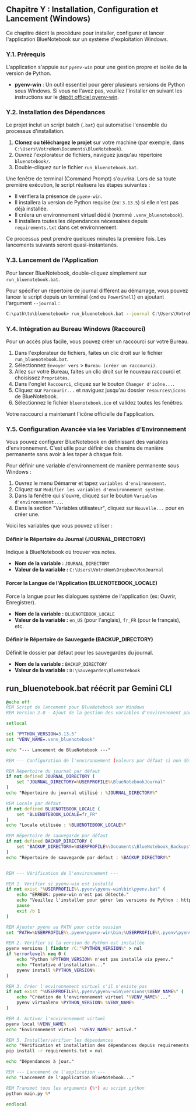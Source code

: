 ## **Chapitre Y : Installation, Configuration et Lancement (Windows)**

Ce chapitre décrit la procédure pour installer, configurer et lancer l'application BlueNotebook sur un système d'exploitation Windows.

### **Y.1. Prérequis**

L'application s'appuie sur `pyenv-win` pour une gestion propre et isolée de la version de Python.

*   **pyenv-win** : Un outil essentiel pour gérer plusieurs versions de Python sous Windows. Si vous ne l'avez pas, veuillez l'installer en suivant les instructions sur le [dépôt officiel pyenv-win](https://github.com/pyenv-win/pyenv-win#installation).

### **Y.2. Installation des Dépendances**

Le projet inclut un script batch (`.bat`) qui automatise l'ensemble du processus d'installation.

1.  **Clonez ou téléchargez le projet** sur votre machine (par exemple, dans `C:\Users\VotreNom\Documents\BlueNotebook`).
2.  Ouvrez l'explorateur de fichiers, naviguez jusqu'au répertoire `bluenotebook/`.
3.  Double-cliquez sur le fichier `run_bluenotebook.bat`.

Une fenêtre de terminal (Command Prompt) s'ouvrira. Lors de sa toute première exécution, le script réalisera les étapes suivantes :
*   Il vérifiera la présence de `pyenv-win`.
*   Il installera la version de Python requise (ex: `3.13.5`) si elle n'est pas déjà installée.
*   Il créera un environnement virtuel dédié (nommé `.venv_bluenotebook`).
*   Il installera toutes les dépendances nécessaires depuis `requirements.txt` dans cet environnement.

Ce processus peut prendre quelques minutes la première fois. Les lancements suivants seront quasi-instantanés.

### **Y.3. Lancement de l'Application**

Pour lancer BlueNotebook, double-cliquez simplement sur `run_bluenotebook.bat`.

Pour spécifier un répertoire de journal différent au démarrage, vous pouvez lancer le script depuis un terminal (`cmd` ou `PowerShell`) en ajoutant l'argument `--journal` :
```cmd
C:\path\to\bluenotebook> run_bluenotebook.bat --journal C:\Users\VotreNom\Documents\MonJournalDeVoyage
```

### **Y.4. Intégration au Bureau Windows (Raccourci)**

Pour un accès plus facile, vous pouvez créer un raccourci sur votre Bureau.

1.  Dans l'explorateur de fichiers, faites un clic droit sur le fichier `run_bluenotebook.bat`.
2.  Sélectionnez `Envoyer vers` > `Bureau (créer un raccourci)`.
3.  Allez sur votre Bureau, faites un clic droit sur le nouveau raccourci et choisissez `Propriétés`.
4.  Dans l'onglet `Raccourci`, cliquez sur le bouton `Changer d'icône...`.
5.  Cliquez sur `Parcourir...` et naviguez jusqu'au dossier `resources\icons` de BlueNotebook.
6.  Sélectionnez le fichier `bluenotebook.ico` et validez toutes les fenêtres.

Votre raccourci a maintenant l'icône officielle de l'application.

### **Y.5. Configuration Avancée via les Variables d'Environnement**

Vous pouvez configurer BlueNotebook en définissant des variables d'environnement. C'est utile pour définir des chemins de manière permanente sans avoir à les taper à chaque fois.

Pour définir une variable d'environnement de manière permanente sous Windows :
1.  Ouvrez le menu Démarrer et tapez `variables d'environnement`.
2.  Cliquez sur `Modifier les variables d'environnement système`.
3.  Dans la fenêtre qui s'ouvre, cliquez sur le bouton `Variables d'environnement...`.
4.  Dans la section "Variables utilisateur", cliquez sur `Nouvelle...` pour en créer une.

Voici les variables que vous pouvez utiliser :

#### **Définir le Répertoire du Journal (JOURNAL_DIRECTORY)**
Indique à BlueNotebook où trouver vos notes.
*   **Nom de la variable :** `JOURNAL_DIRECTORY`
*   **Valeur de la variable :** `C:\Users\VotreNom\Dropbox\MonJournal`

#### **Forcer la Langue de l'Application (BLUENOTEBOOK_LOCALE)**
Force la langue pour les dialogues système de l'application (ex: Ouvrir, Enregistrer).
*   **Nom de la variable :** `BLUENOTEBOOK_LOCALE`
*   **Valeur de la variable :** `en_US` (pour l'anglais), `fr_FR` (pour le français), etc.

#### **Définir le Répertoire de Sauvegarde (BACKUP_DIRECTORY)**
Définit le dossier par défaut pour les sauvegardes du journal.
*   **Nom de la variable :** `BACKUP_DIRECTORY`
*   **Valeur de la variable :** `D:\Sauvegardes\BlueNotebook`

## run_bluenotebook.bat réécrit par Gemini CLI

```bat
@echo off
REM Script de lancement pour BlueNotebook sur Windows
REM Version 2.0 - Ajout de la gestion des variables d'environnement par défaut

setlocal

set "PYTHON_VERSION=3.13.5"
set "VENV_NAME=.venv_bluenotebook"

echo "--- Lancement de BlueNotebook ---"

REM --- Configuration de l'environnement (valeurs par défaut si non définies) ---

REM Répertoire du journal par défaut
if not defined JOURNAL_DIRECTORY (
    set "JOURNAL_DIRECTORY=%USERPROFILE%\BlueNotebookJournal"
)
echo "Répertoire du journal utilisé : %JOURNAL_DIRECTORY%"

REM Locale par défaut
if not defined BLUENOTEBOOK_LOCALE (
    set "BLUENOTEBOOK_LOCALE=fr_FR"
)
echo "Locale utilisée : %BLUENOTEBOOK_LOCALE%"

REM Répertoire de sauvegarde par défaut
if not defined BACKUP_DIRECTORY (
    set "BACKUP_DIRECTORY=%USERPROFILE%\Documents\BlueNotebook_Backups"
)
echo "Répertoire de sauvegarde par défaut : %BACKUP_DIRECTORY%"


REM --- Vérification de l'environnement ---

REM 1. Vérifier si pyenv-win est installé
if not exist "%USERPROFILE%\.pyenv\pyenv-win\bin\pyenv.bat" (
    echo "ERREUR: pyenv-win n'est pas détecté."
    echo "Veuillez l'installer pour gérer les versions de Python : https://github.com/pyenv-win/pyenv-win#installation"
    pause
    exit /b 1
)

REM Ajouter pyenv au PATH pour cette session
set "PATH=%USERPROFILE%\.pyenv\pyenv-win\bin;%USERPROFILE%\.pyenv\pyenv-win\shims;%PATH%"

REM 2. Vérifier si la version de Python est installée
pyenv versions | findstr /C:"%PYTHON_VERSION%" > nul
if %errorlevel% neq 0 (
    echo "Python %PYTHON_VERSION% n'est pas installé via pyenv."
    echo "Tentative d'installation..."
    pyenv install %PYTHON_VERSION%
)

REM 3. Créer l'environnement virtuel s'il n'existe pas
if not exist "%USERPROFILE%\.pyenv\pyenv-win\versions\%VENV_NAME%" (
    echo "Création de l'environnement virtuel '%VENV_NAME%'..."
    pyenv virtualenv %PYTHON_VERSION% %VENV_NAME%
)

REM 4. Activer l'environnement virtuel
pyenv local %VENV_NAME%
echo "Environnement virtuel '%VENV_NAME%' activé."

REM 5. Installer/vérifier les dépendances
echo "Vérification et installation des dépendances depuis requirements.txt..."
pip install -r requirements.txt > nul

echo "Dépendances à jour."

REM --- Lancement de l'application ---
echo "Lancement de l'application BlueNotebook..."

REM Transmet tous les arguments (%*) au script python
python main.py %*

endlocal
```
